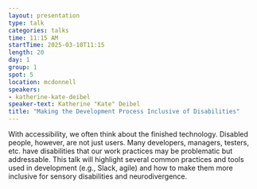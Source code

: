 ```yaml
---
layout: presentation
type: talk
categories: talks
time: 11:15 AM
startTime: 2025-03-10T11:15 
length: 20
day: 1
group: 1
spot: 5
location: mcdonnell
speakers:
- katherine-kate-deibel
speaker-text: Katherine "Kate" Deibel
title: "Making the Development Process Inclusive of Disabilities"
---
```

With accessibility, we often think about the finished technology. Disabled people, however, are not just users. Many developers, managers, testers, etc. have disabilities that our work practices may be problematic but addressable. This talk will highlight several common practices and tools used in development (e.g., Slack, agile) and how to make them more inclusive for sensory disabilities and neurodivergence.
